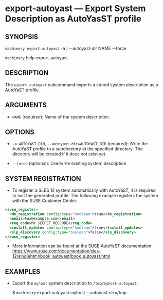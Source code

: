 
# export-autoyast — Export System Description as AutoYasST profile

## SYNOPSIS

`machinery export-autoyast` -a | --autoyast-dir NAME
   --force

`machinery` help export-autoyast


## DESCRIPTION

The `export-autoyast` subcommand exports a stored system description as a AutoYaST
profile.


## ARGUMENTS

  * `NAME` (required):
    Name of the system description.


## OPTIONS

  * `-a AUTOYAST_DIR`, `--autoyast-dir=AUTOYAST_DIR` (required):
    Write the AutoYaST profile to a subdirectory at the specified directory. The directory
    will be created if it does not exist yet.

  * `--force` (optional):
    Overwrite existing system description


## SYSTEM REGISTRATION

  * To register a SLES 12 system automatically with AutoYaST, it is required to
    edit the generated profile. The following example registers the system with
    the SUSE Customer Center.

```xml
<suse_register>
  <do_registration config:type="boolean">true</do_registration>
  <email>tux@example.com</email>
  <reg_code>MY_SECRET_REGCODE</reg_code>
  <install_updates config:type="boolean">true</install_updates>
  <slp_discovery config:type="boolean">false</slp_discovery>
</suse_register>
```

  * More information can be found at the SUSE AutoYaST documentation.
    https://www.suse.com/documentation/sles-12/singlehtml/book_autoyast/book_autoyast.html


## EXAMPLES

 * Export the `myhost` system description to `/tmp/myhost-autoyast`:

    $ `machinery` export-autoyast myhost --autoyast-dir=/tmp
